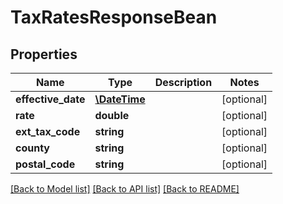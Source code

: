 # TaxRatesResponseBean

## Properties
Name | Type | Description | Notes
------------ | ------------- | ------------- | -------------
**effective_date** | [**\DateTime**](\DateTime.md) |  | [optional] 
**rate** | **double** |  | [optional] 
**ext_tax_code** | **string** |  | [optional] 
**county** | **string** |  | [optional] 
**postal_code** | **string** |  | [optional] 

[[Back to Model list]](../README.md#documentation-for-models) [[Back to API list]](../README.md#documentation-for-api-endpoints) [[Back to README]](../README.md)


